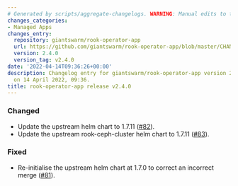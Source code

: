 ```yaml
---
# Generated by scripts/aggregate-changelogs. WARNING: Manual edits to this files will be overwritten.
changes_categories:
- Managed Apps
changes_entry:
  repository: giantswarm/rook-operator-app
  url: https://github.com/giantswarm/rook-operator-app/blob/master/CHANGELOG.md#240---2022-04-14
  version: 2.4.0
  version_tag: v2.4.0
date: '2022-04-14T09:36:26+00:00'
description: Changelog entry for giantswarm/rook-operator-app version 2.4.0, published
  on 14 April 2022, 09:36.
title: rook-operator-app release v2.4.0
---
```


### Changed
- Update the upstream helm chart to 1.7.11 ([#82](https://github.com/giantswarm/rook-operator-app/pull/82)).
- Update the upstream rook-ceph-cluster helm chart to 1.7.11 ([#83](https://github.com/giantswarm/rook-operator-app/pull/83)).
### Fixed
- Re-initialise the upstream helm chart at 1.7.0 to correct an incorrect merge ([#81](https://github.com/giantswarm/rook-operator-app/pull/81)).
